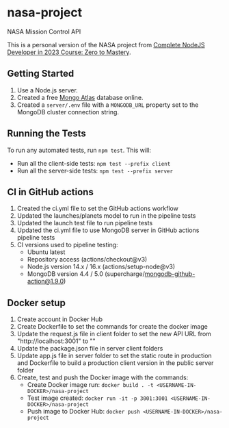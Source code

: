 # nasa-project
NASA Mission Control API

This is a personal version of the NASA project from [Complete NodeJS Developer in 2023 Course: Zero to Mastery](https://www.udemy.com/course/complete-nodejs-developer-zero-to-mastery).

## Getting Started

1. Use a Node.js server.
2. Created a free [Mongo Atlas](https://www.mongodb.com/atlas/database) database online.
3. Created a `server/.env` file with a `MONGODB_URL` property set to the MongoDB cluster connection string.

## Running the Tests

To run any automated tests, run `npm test`. This will: 
* Run all the client-side tests: `npm test --prefix client`
* Run all the server-side tests: `npm test --prefix server`

## CI in GitHub actions

1. Created the ci.yml file to set the GitHub actions workflow
2. Updated the launches/planets model to run in the pipeline tests
3. Updated the launch test file to run pipeline tests
4. Updated the ci.yml file to use MongoDB server in GitHub actions pipeline tests
5. CI versions used to pipeline testing:
   * Ubuntu latest
   * Repository access (actions/checkout@v3)
   * Node.js version 14.x / 16.x (actions/setup-node@v3)
   * MongoDB version 4.4 / 5.0 (supercharge/mongodb-github-action@1.9.0)

## Docker setup
1. Create account in Docker Hub
2. Create Dockerfile to set the commands for create the docker image
3. Update the request.js file in client folder to set the new API URL from "http://localhost:3001" to ""
4. Update the package.json file in server client folders
5. Update app.js file in server folder to set the static route in production and Dockerfile to build a production client version in the public server folder
6. Create, test and push the Docker image with the commands:
   * Create Docker image run: `docker build . -t <USERNAME-IN-DOCKER>/nasa-project`
   * Test image created: `docker run -it -p 3001:3001 <USERNAME-IN-DOCKER>/nasa-project`
   * Push image to Docker Hub: `docker push <USERNAME-IN-DOCKER>/nasa-project`
